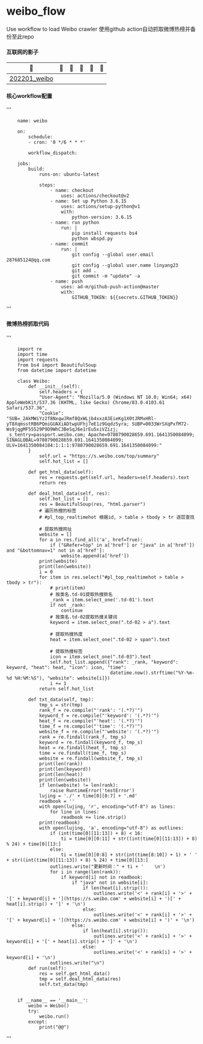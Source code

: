 # weibo_flow
Use workflow to load Weibo crawler
使用github action自动抓取微博热榜并备份至此repo
#### 互联网的影子
|🐞|🐌|🐙|🐚|🐠|🐬|
|:-----------------------:|:-----------------------:|:-----------------------:|:-----------------------:|:-----------------------:|:-----------------------:|
|[202201_weibo](https://github.com/linyang23/weibo_flow/blob/main/2022-01.md)|

#### 核心workflow配置
'''

        name: weibo

        on:
            schedule:
            - cron: '0 */6 * * *'

            workflow_dispatch:

        jobs:
            build:
                runs-on: ubuntu-latest

                steps:
                    - name: checkout
                        uses: actions/checkout@v2
                    - name: Set up Python 3.6.15
                        uses: actions/setup-python@v1
                        with:
                            python-version: 3.6.15
                    - name: run python
                        run: |
                            pip install requests bs4
                            python wbspd.py
                    - name: commit
                        run: |
                            git config --global user.email 287685124@qq.com
                            git config --global user.name linyang23
                            git add .
                            git commit -m "update" -a
                    - name: push
                        uses: ad-m/github-push-action@master
                        with:
                            GITHUB_TOKEN: ${{secrets.GITHUB_TOKEN}}

'''

#### 微博热榜抓取代码
'''

        import re
        import time
        import requests
        from bs4 import BeautifulSoup
        from datetime import datetime

        class Weibo:
            def __init__(self):
                self.headers = {
                "User-Agent": "Mozilla/5.0 (Windows NT 10.0; Win64; x64) AppleWebKit/537.36 (KHTML, like Gecko) Chrome/83.0.4103.61 Safari/537.36",
                "Cookie": "SUB=_2AkMWiYz2f8NxqwJRmf8QxWLjb4xxzA3EieKg1X0tJRMxHRl-yT8XqmsstRB6PQmiGUAXiADtwpUFhj7eE1z9Gqdz5yra; SUBP=0033WrSXqPxfM72-Ws9jqgMF55529P9D9WhC3BeSqJ6e1rEu5xiVZizj; _s_tentry=passport.weibo.com; Apache=9780790028659.691.1641350084099; SINAGLOBAL=9780790028659.691.1641350084099; ULV=1641350084104:1:1:1:9780790028659.691.1641350084099:"
            }
                self.url = "https://s.weibo.com/top/summary"
                self.hot_list = []

            def get_html_data(self):
                res = requests.get(self.url, headers=self.headers).text
                return res

            def deal_html_data(self, res):
                self.hot_list = []
                res = BeautifulSoup(res, "html.parser")
                # 遍历热搜的标签
                # #pl_top_realtimehot 根据id, > table > tbody > tr 逐层查找

                # 提取热搜网址
                website = []
                for a in res.find_all('a', href=True):
                    if ("&Refer=top" in a['href'] or "java" in a['href']) and "&bottomnav=1" not in a['href']:
                        website.append(a['href'])
                print(website)
                print(len(website))
                i = 0
                for item in res.select("#pl_top_realtimehot > table > tbody > tr"):
                    # print(item)
                    # 按类名.td-01提取热搜排名
                    _rank = item.select_one('.td-01').text
                    if not _rank:
                        continue
                    # 按类名.td-02提取热搜关键词
                    keyword = item.select_one(".td-02 > a").text

                    # 提取热搜热度
                    heat = item.select_one(".td-02 > span").text

                    # 提取热搜标签
                    icon = item.select_one(".td-03").text
                    self.hot_list.append({"rank": _rank, "keyword": keyword, "heat": heat, "icon": icon, "time":
                                          datetime.now().strftime("%Y-%m-%d %H:%M:%S"), "website": website[i]})
                    i += 1
                return self.hot_list

            def txt_data(self, tmp):
                tmp_s = str(tmp)
                rank_f = re.compile("'rank': '(.*?)'")
                keyword_f = re.compile("'keyword': '(.*?)'")
                heat_f = re.compile("'heat': '(.*?)'")
                time_f = re.compile("'time': '(.*?)'")
                website_f = re.compile("'website': '(.*?)'")
                rank = re.findall(rank_f, tmp_s)
                keyword = re.findall(keyword_f, tmp_s)
                heat = re.findall(heat_f, tmp_s)
                time = re.findall(time_f, tmp_s)
                website = re.findall(website_f, tmp_s)
                print(len(rank))
                print(len(keyword))
                print(len(heat))
                print(len(website))
                if len(website) != len(rank):
                    raise RuntimeError('testError')
                lujing = './' + time[0][0:7] + '.md'
                readbook = ''
                with open(lujing, 'r', encoding="utf-8") as lines:
                    for line in lines:
                        readbook += line.strip()
                print(readbook)
                with open(lujing, 'a', encoding="utf-8") as outlines:
                    if (int(time[0][11:13]) + 8) < 16: 
                        ti = time[0][0:11] + str((int(time[0][11:13]) + 8) % 24) + time[0][13:]
                    else:
                        ti = time[0][0:8] + str(int(time[8:10]) + 1) + ' ' + str((int(time[0][11:13]) + 8) % 24) + time[0][13:]
                    outlines.write("更新时间：" + ti + '    \n')
                    for i in range(len(rank)):
                        if keyword[i] not in readbook:
                            if "java" not in website[i]:
                                if len(heat[i].strip()):
                                    outlines.write('<' + rank[i] + '>' + '[' + keyword[i] + '](https://s.weibo.com' + website[i] + ')[' + heat[i].strip() + ']' + '\n')
                                else:
                                    outlines.write('<' + rank[i] + '>' + '[' + keyword[i] + '](https://s.weibo.com' + website[i] + ')' + '\n')
                            else:
                                if len(heat[i].strip()):
                                    outlines.write('<' + rank[i] + '>' + keyword[i] + '[' + heat[i].strip() + ']' + '\n')
                                else:
                                    outlines.write('<' + rank[i] + '>' + keyword[i] + '\n')
                    outlines.write("\n")
            def run(self):
                res = self.get_html_data()
                tmp = self.deal_html_data(res)
                self.txt_data(tmp)


        if __name__ == '__main__':
            weibo = Weibo()
            try:
                weibo.run()
            except:
                print("@@")


'''
